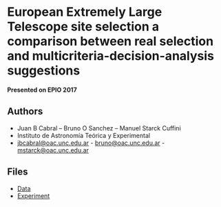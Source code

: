 # European Extremely Large Telescope site selection a comparison between real selection and multicriteria-decision-analysis suggestions

**Presented on EPIO 2017**

## Authors

- Juan B Cabral – Bruno O Sanchez – Manuel Starck Cuffini
- Instituto de Astronomía Teórica y Experimental
- jbcabral@oac.unc.edu.ar - bruno@oac.unc.edu.ar - mstarck@oac.unc.edu.ar

## Files

- [Data](https://github.com/toros-astro/epio2017_EELT_MCDM/blob/master/ELT-Criteria%20-%20Hoja%201.csv)
- [Experiment](https://github.com/toros-astro/epio2017_EELT_MCDM/blob/master/EPIO%20Experiment.ipynb)


